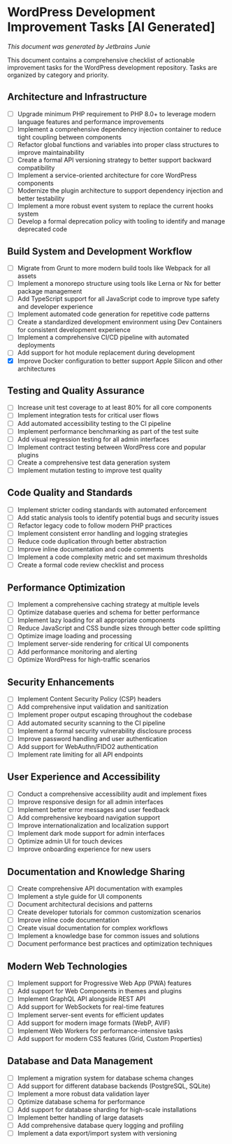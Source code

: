 # WordPress Development Improvement Tasks [AI Generated]

_This document was generated by Jetbrains Junie_

This document contains a comprehensive checklist of actionable improvement tasks for the WordPress development repository. Tasks are organized by category and priority.

## Architecture and Infrastructure

- [ ] Upgrade minimum PHP requirement to PHP 8.0+ to leverage modern language features and performance improvements
- [ ] Implement a comprehensive dependency injection container to reduce tight coupling between components
- [ ] Refactor global functions and variables into proper class structures to improve maintainability
- [ ] Create a formal API versioning strategy to better support backward compatibility
- [ ] Implement a service-oriented architecture for core WordPress components
- [ ] Modernize the plugin architecture to support dependency injection and better testability
- [ ] Implement a more robust event system to replace the current hooks system
- [ ] Develop a formal deprecation policy with tooling to identify and manage deprecated code

## Build System and Development Workflow

- [ ] Migrate from Grunt to more modern build tools like Webpack for all assets
- [ ] Implement a monorepo structure using tools like Lerna or Nx for better package management
- [ ] Add TypeScript support for all JavaScript code to improve type safety and developer experience
- [ ] Implement automated code generation for repetitive code patterns
- [ ] Create a standardized development environment using Dev Containers for consistent development experience
- [ ] Implement a comprehensive CI/CD pipeline with automated deployments
- [ ] Add support for hot module replacement during development
- [x] Improve Docker configuration to better support Apple Silicon and other architectures

## Testing and Quality Assurance

- [ ] Increase unit test coverage to at least 80% for all core components
- [ ] Implement integration tests for critical user flows
- [ ] Add automated accessibility testing to the CI pipeline
- [ ] Implement performance benchmarking as part of the test suite
- [ ] Add visual regression testing for all admin interfaces
- [ ] Implement contract testing between WordPress core and popular plugins
- [ ] Create a comprehensive test data generation system
- [ ] Implement mutation testing to improve test quality

## Code Quality and Standards

- [ ] Implement stricter coding standards with automated enforcement
- [ ] Add static analysis tools to identify potential bugs and security issues
- [ ] Refactor legacy code to follow modern PHP practices
- [ ] Implement consistent error handling and logging strategies
- [ ] Reduce code duplication through better abstraction
- [ ] Improve inline documentation and code comments
- [ ] Implement a code complexity metric and set maximum thresholds
- [ ] Create a formal code review checklist and process

## Performance Optimization

- [ ] Implement a comprehensive caching strategy at multiple levels
- [ ] Optimize database queries and schema for better performance
- [ ] Implement lazy loading for all appropriate components
- [ ] Reduce JavaScript and CSS bundle sizes through better code splitting
- [ ] Optimize image loading and processing
- [ ] Implement server-side rendering for critical UI components
- [ ] Add performance monitoring and alerting
- [ ] Optimize WordPress for high-traffic scenarios

## Security Enhancements

- [ ] Implement Content Security Policy (CSP) headers
- [ ] Add comprehensive input validation and sanitization
- [ ] Implement proper output escaping throughout the codebase
- [ ] Add automated security scanning to the CI pipeline
- [ ] Implement a formal security vulnerability disclosure process
- [ ] Improve password handling and user authentication
- [ ] Add support for WebAuthn/FIDO2 authentication
- [ ] Implement rate limiting for all API endpoints

## User Experience and Accessibility

- [ ] Conduct a comprehensive accessibility audit and implement fixes
- [ ] Improve responsive design for all admin interfaces
- [ ] Implement better error messages and user feedback
- [ ] Add comprehensive keyboard navigation support
- [ ] Improve internationalization and localization support
- [ ] Implement dark mode support for admin interfaces
- [ ] Optimize admin UI for touch devices
- [ ] Improve onboarding experience for new users

## Documentation and Knowledge Sharing

- [ ] Create comprehensive API documentation with examples
- [ ] Implement a style guide for UI components
- [ ] Document architectural decisions and patterns
- [ ] Create developer tutorials for common customization scenarios
- [ ] Improve inline code documentation
- [ ] Create visual documentation for complex workflows
- [ ] Implement a knowledge base for common issues and solutions
- [ ] Document performance best practices and optimization techniques

## Modern Web Technologies

- [ ] Implement support for Progressive Web App (PWA) features
- [ ] Add support for Web Components in themes and plugins
- [ ] Implement GraphQL API alongside REST API
- [ ] Add support for WebSockets for real-time features
- [ ] Implement server-sent events for efficient updates
- [ ] Add support for modern image formats (WebP, AVIF)
- [ ] Implement Web Workers for performance-intensive tasks
- [ ] Add support for modern CSS features (Grid, Custom Properties)

## Database and Data Management

- [ ] Implement a migration system for database schema changes
- [ ] Add support for different database backends (PostgreSQL, SQLite)
- [ ] Implement a more robust data validation layer
- [ ] Optimize database schema for performance
- [ ] Add support for database sharding for high-scale installations
- [ ] Implement better handling of large datasets
- [ ] Add comprehensive database query logging and profiling
- [ ] Implement a data export/import system with versioning
